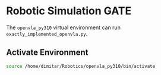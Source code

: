 # Robotic Simulation GATE

The `openvla_py310` virtual environment can run `exactly_implemented_openvla.py`.

## Activate Environment

```bash
source /home/dimitar/Robotics/openvla_py310/bin/activate
```
